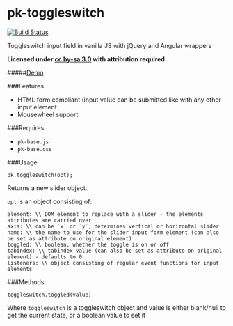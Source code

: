 
pk-toggleswitch
========

[![Build Status](https://travis-ci.org/sw4/pk-toggleswitch.svg?branch=master)](https://travis-ci.org/sw4/pk-toggleswitch)

Toggleswitch input field in vanilla JS with jQuery and Angular wrappers

**Licensed under [cc by-sa 3.0](http://creativecommons.org/licenses/by-sa/3.0/) with attribution required**

#####[Demo](http://sw4.github.io/pk-toggleswitch/)

###Features

- HTML form compliant (input value can be submitted like with any other input element
- Mousewheel support

###Requires

- `pk-base.js`
- `pk-base.css`


###Usage

`pk.toggleswitch(opt);`

Returns a new slider object.

`opt` is an object consisting of:

```
element: \\ DOM element to replace with a slider - the elements attributes are carried over
axis: \\ can be `x` or `y`, determines vertical or horizontal slider
name: \\ the name to use for the slider input form element (can also be set as attribute on original element)
toggled: \\ boolean, whether the toggle is on or off
tabindex: \\ tabindex value (can also be set as attribute on original element) - defaults to 0
listeners: \\ object consisting of regular event functions for input elements
```

###Methods

`toggleswitch.toggled(value)`

Where `toggleswitch` is a toggleswitch object and value is either blank/null to get the current state, or a boolean value to set it

